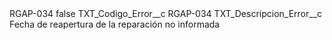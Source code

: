 <?xml version="1.0" encoding="UTF-8"?>
<CustomMetadata xmlns="http://soap.sforce.com/2006/04/metadata" xmlns:xsi="http://www.w3.org/2001/XMLSchema-instance" xmlns:xsd="http://www.w3.org/2001/XMLSchema">
    <label>RGAP-034</label>
    <protected>false</protected>
    <values>
        <field>TXT_Codigo_Error__c</field>
        <value xsi:type="xsd:string">RGAP-034</value>
    </values>
    <values>
        <field>TXT_Descripcion_Error__c</field>
        <value xsi:type="xsd:string">Fecha de reapertura de la reparación no informada</value>
    </values>
</CustomMetadata>
